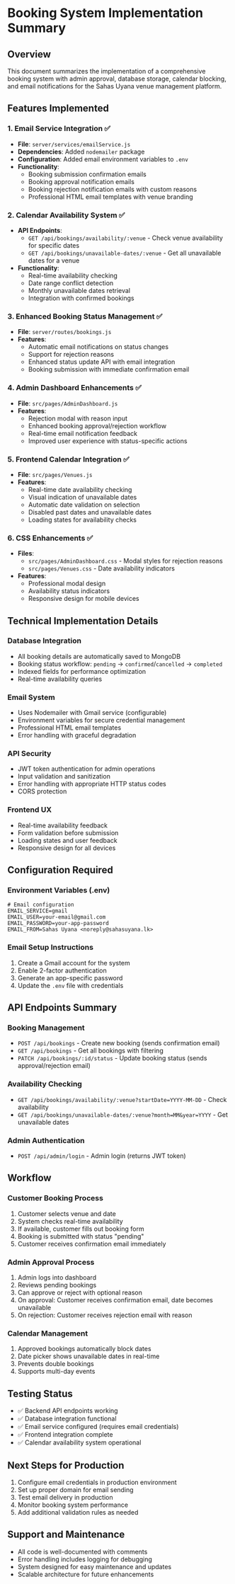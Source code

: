 # Booking System Implementation Summary

## Overview
This document summarizes the implementation of a comprehensive booking system with admin approval, database storage, calendar blocking, and email notifications for the Sahas Uyana venue management platform.

## Features Implemented

### 1. Email Service Integration ✅
- **File**: `server/services/emailService.js`
- **Dependencies**: Added `nodemailer` package
- **Configuration**: Added email environment variables to `.env`
- **Functionality**:
  - Booking submission confirmation emails
  - Booking approval notification emails
  - Booking rejection notification emails with custom reasons
  - Professional HTML email templates with venue branding

### 2. Calendar Availability System ✅
- **API Endpoints**:
  - `GET /api/bookings/availability/:venue` - Check venue availability for specific dates
  - `GET /api/bookings/unavailable-dates/:venue` - Get all unavailable dates for a venue
- **Functionality**:
  - Real-time availability checking
  - Date range conflict detection
  - Monthly unavailable dates retrieval
  - Integration with confirmed bookings

### 3. Enhanced Booking Status Management ✅
- **File**: `server/routes/bookings.js`
- **Features**:
  - Automatic email notifications on status changes
  - Support for rejection reasons
  - Enhanced status update API with email integration
  - Booking submission with immediate confirmation email

### 4. Admin Dashboard Enhancements ✅
- **File**: `src/pages/AdminDashboard.js`
- **Features**:
  - Rejection modal with reason input
  - Enhanced booking approval/rejection workflow
  - Real-time email notification feedback
  - Improved user experience with status-specific actions

### 5. Frontend Calendar Integration ✅
- **File**: `src/pages/Venues.js`
- **Features**:
  - Real-time date availability checking
  - Visual indication of unavailable dates
  - Automatic date validation on selection
  - Disabled past dates and unavailable dates
  - Loading states for availability checks

### 6. CSS Enhancements ✅
- **Files**: 
  - `src/pages/AdminDashboard.css` - Modal styles for rejection reasons
  - `src/pages/Venues.css` - Date availability indicators
- **Features**:
  - Professional modal design
  - Availability status indicators
  - Responsive design for mobile devices

## Technical Implementation Details

### Database Integration
- All booking details are automatically saved to MongoDB
- Booking status workflow: `pending` → `confirmed`/`cancelled` → `completed`
- Indexed fields for performance optimization
- Real-time availability queries

### Email System
- Uses Nodemailer with Gmail service (configurable)
- Environment variables for secure credential management
- Professional HTML email templates
- Error handling with graceful degradation

### API Security
- JWT token authentication for admin operations
- Input validation and sanitization
- Error handling with appropriate HTTP status codes
- CORS protection

### Frontend UX
- Real-time availability feedback
- Form validation before submission
- Loading states and user feedback
- Responsive design for all devices

## Configuration Required

### Environment Variables (.env)
```env
# Email configuration
EMAIL_SERVICE=gmail
EMAIL_USER=your-email@gmail.com
EMAIL_PASSWORD=your-app-password
EMAIL_FROM=Sahas Uyana <noreply@sahasuyana.lk>
```

### Email Setup Instructions
1. Create a Gmail account for the system
2. Enable 2-factor authentication
3. Generate an app-specific password
4. Update the `.env` file with credentials

## API Endpoints Summary

### Booking Management
- `POST /api/bookings` - Create new booking (sends confirmation email)
- `GET /api/bookings` - Get all bookings with filtering
- `PATCH /api/bookings/:id/status` - Update booking status (sends approval/rejection email)

### Availability Checking
- `GET /api/bookings/availability/:venue?startDate=YYYY-MM-DD` - Check availability
- `GET /api/bookings/unavailable-dates/:venue?month=MM&year=YYYY` - Get unavailable dates

### Admin Authentication
- `POST /api/admin/login` - Admin login (returns JWT token)

## Workflow

### Customer Booking Process
1. Customer selects venue and date
2. System checks real-time availability
3. If available, customer fills out booking form
4. Booking is submitted with status "pending"
5. Customer receives confirmation email immediately

### Admin Approval Process
1. Admin logs into dashboard
2. Reviews pending bookings
3. Can approve or reject with optional reason
4. On approval: Customer receives confirmation email, date becomes unavailable
5. On rejection: Customer receives rejection email with reason

### Calendar Management
1. Approved bookings automatically block dates
2. Date picker shows unavailable dates in real-time
3. Prevents double bookings
4. Supports multi-day events

## Testing Status
- ✅ Backend API endpoints working
- ✅ Database integration functional
- ✅ Email service configured (requires email credentials)
- ✅ Frontend integration complete
- ✅ Calendar availability system operational

## Next Steps for Production
1. Configure email credentials in production environment
2. Set up proper domain for email sending
3. Test email delivery in production
4. Monitor booking system performance
5. Add additional validation rules as needed

## Support and Maintenance
- All code is well-documented with comments
- Error handling includes logging for debugging
- System designed for easy maintenance and updates
- Scalable architecture for future enhancements